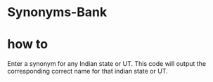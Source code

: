 # Synonyms-Bank

# how to
Enter a synonym for any Indian state or UT. This code will output the corresponding correct name for that indian state or UT.
